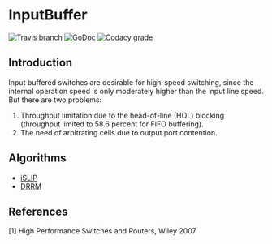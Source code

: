 # InputBuffer
[![Travis branch](https://img.shields.io/travis/AUTProjects/InputBuffer.go/master.svg?style=flat-square)](https://travis-ci.org/AUTProjects/InputBuffer.go)
[![GoDoc](https://godoc.org/github.com/AUTProjects/InputBuffer?status.svg)](http://godoc.org/github.com/AUTProjects/InputBuffer)
[![Codacy grade](https://img.shields.io/codacy/grade/269347155f17432c85b21871da4b6fa2.svg?style=flat-square)](https://www.codacy.com/app/1995parham/InputBuffer?utm_source=github.com&amp;utm_medium=referral&amp;utm_content=1995parham/InputBuffer&amp;utm_campaign=Badge_Grade)

## Introduction
Input buffered switches are desirable for high-speed switching, since the internal operation speed is only moderately
higher than the input line speed. But there are two problems:
1. Throughput limitation due to the head-of-line (HOL) blocking (throughput limited to 58.6 percent for FIFO buffering).
2. The need of arbitrating cells due to output port contention.

## Algorithms
- [iSLIP](algorithm/islip.go)
- [DRRM](algorithm/drrm.go)

## References
[1] High Performance Switches and Routers, Wiley 2007
